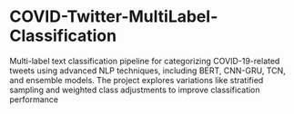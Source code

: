 # COVID-Twitter-MultiLabel-Classification
Multi-label text classification pipeline for categorizing COVID-19-related tweets using advanced NLP techniques, including BERT, CNN-GRU, TCN, and ensemble models. The project explores variations like stratified sampling and weighted class adjustments to improve classification performance
